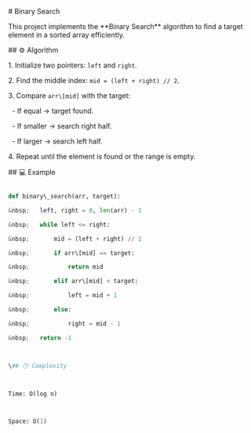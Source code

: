 \# Binary Search



This project implements the \*\*Binary Search\*\* algorithm to find a target element in a sorted array efficiently.



\## ⚙️ Algorithm

1\. Initialize two pointers: `left` and `right`.

2\. Find the middle index: `mid = (left + right) // 2`.

3\. Compare `arr\[mid]` with the target:

&nbsp;  - If equal → target found.

&nbsp;  - If smaller → search right half.

&nbsp;  - If larger → search left half.

4\. Repeat until the element is found or the range is empty.



\## 💻 Example

```python

def binary\_search(arr, target):

&nbsp;   left, right = 0, len(arr) - 1

&nbsp;   while left <= right:

&nbsp;       mid = (left + right) // 2

&nbsp;       if arr\[mid] == target:

&nbsp;           return mid

&nbsp;       elif arr\[mid] < target:

&nbsp;           left = mid + 1

&nbsp;       else:

&nbsp;           right = mid - 1

&nbsp;   return -1



\## 🕒 Complexity



Time: O(log n)



Space: O(1)

